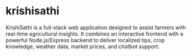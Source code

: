 # krishisathi
KrishiSathi is a full-stack web application designed to assist farmers with real-time agricultural insights. It combines an interactive frontend with a powerful Node.js/Express backend to deliver localized tips, crop knowledge, weather data, market prices, and chatbot support.
